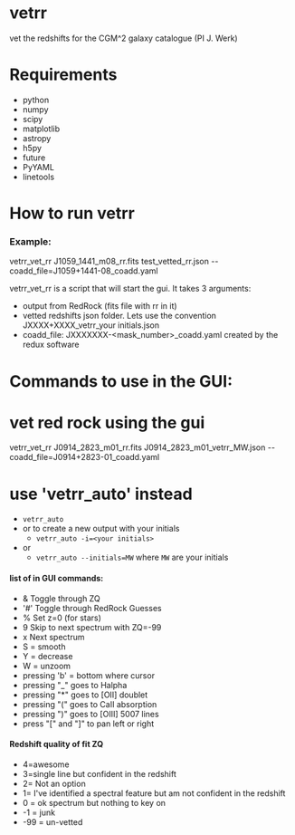 # vetrr
vet the redshifts for the CGM^2 galaxy catalogue (PI J. Werk)

# Requirements


* python
* numpy
* scipy
* matplotlib
* astropy
* h5py
* future
* PyYAML
* linetools

# How to run vetrr

### Example:
vetrr_vet_rr J1059_1441_m08_rr.fits test_vetted_rr.json --coadd_file=J1059+1441-08_coadd.yaml

vetrr_vet_rr is a script that will start the gui. It takes 3 arguments:
* output from RedRock (fits file with rr in it)
* vetted redshifts json folder. Lets use the convention JXXXX+XXXX_vetrr_your initials.json
* coadd_file: JXXXXXXX-<mask_number>_coadd.yaml created by the redux software


# Commands to use in the GUI:

# vet red rock using the gui
vetrr_vet_rr J0914_2823_m01_rr.fits J0914_2823_m01_vetrr_MW.json --coadd_file=J0914+2823-01_coadd.yaml

# use 'vetrr_auto' instead
 * `vetrr_auto`
 * or to create a new output with your initials
    - `vetrr_auto -i=<your initials>`
* or
    - `vetrr_auto --initials=MW` where `MW` are your initials


#### list of in GUI commands:
* & Toggle through ZQ
* '#' Toggle through RedRock Guesses
* % Set z=0 (for stars)
* 9 Skip to next spectrum with ZQ=-99
* x Next spectrum
* S = smooth
* Y = decrease
* W = unzoom
* pressing 'b' = bottom where cursor
* pressing "_" goes to Halpha
* pressing "*" goes to [OII] doublet
* pressing "(" goes to CaII absorption
* pressing ")" goes to [OIII] 5007 lines
* press "[" and "]" to pan left or right

#### Redshift quality of fit ZQ
* 4=awesome
* 3=single line but confident in the redshift
* 2= Not an option
* 1= I've identified a spectral feature but am not confident in the redshift
* 0 = ok spectrum but nothing to key on
* -1 = junk
* -99 = un-vetted
